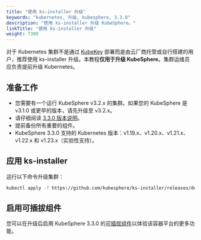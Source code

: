 ```yaml
---
title: "使用 ks-installer 升级"
keywords: "kubernetes, 升级, kubesphere, 3.3.0"
description: "使用 ks-installer 升级 KubeSphere。"
linkTitle: "使用 ks-installer 升级"
weight: 7300
---
```


对于 Kubernetes 集群不是通过 [KubeKey](../../installing-on-linux/introduction/kubekey/) 部署而是由云厂商托管或自行搭建的用户，推荐使用 ks-installer 升级。本教程**仅用于升级 KubeSphere**。集群运维员应负责提前升级 Kubernetes。

## 准备工作

- 您需要有一个运行 KubeSphere v3.2.x 的集群。如果您的 KubeSphere 是 v3.1.0 或更早的版本，请先升级至 v3.2.x。
- 请仔细阅读 [3.3.0 版本说明](../../../v3.3/release/release-v330/)。
- 提前备份所有重要的组件。
- KubeSphere 3.3.0 支持的 Kubernetes 版本：v1.19.x、v1.20.x、v1.21.x、v1.22.x 和 v1.23.x（实验性支持）。

## 应用 ks-installer

运行以下命令升级集群：

```bash
kubectl apply -f https://github.com/kubesphere/ks-installer/releases/download/v3.3.0/kubesphere-installer.yaml  --force
```

## 启用可插拔组件

您可以在升级后启用 KubeSphere 3.3.0 的[可插拔组件](../../pluggable-components/overview/)以体验该容器平台的更多功能。